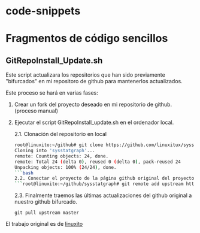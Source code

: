 # code-snippets
# Fragmentos de código sencillos

## GitRepoInstall_Update.sh

Este script actualizara los repositorios que han sido previamente "bifurcados" en mi repositoro de github para mantenerlos actualizados.

Este proceso se hará en varias fases:

1. Crear un fork del proyecto deseado en mi repositorio de github. (proceso manual)

2. Ejecutar el script GitRepoInstall_update.sh en el ordenador local.

    2.1. Clonación del repositorio en local
    ```bash
    root@linuxito:~/github# git clone https://github.com/linuxitux/sysstatgraph.git
    Cloning into 'sysstatgraph'...
    remote: Counting objects: 24, done.
    remote: Total 24 (delta 0), reused 0 (delta 0), pack-reused 24
    Unpacking objects: 100% (24/24), done.
    ```bash 
    2.2. Conectar el proyecto de la página github original del proyecto con nuestra copia local
    ```root@linuxito:~/github/sysstatgraph# git remote add upstream https://github.com/magnetikonline/sysstatgraph.git
    ```
    2.3. Finalmente traemos las últimas actualizaciones del github original a nuestro github bifurcado.
    ```
    git pull upstream master
    ```

El trabajo original es de [linuxito](https://www.linuxito.com/programacion/890-como-mantener-tu-fork-sincronizado-con-upstream-en-git)